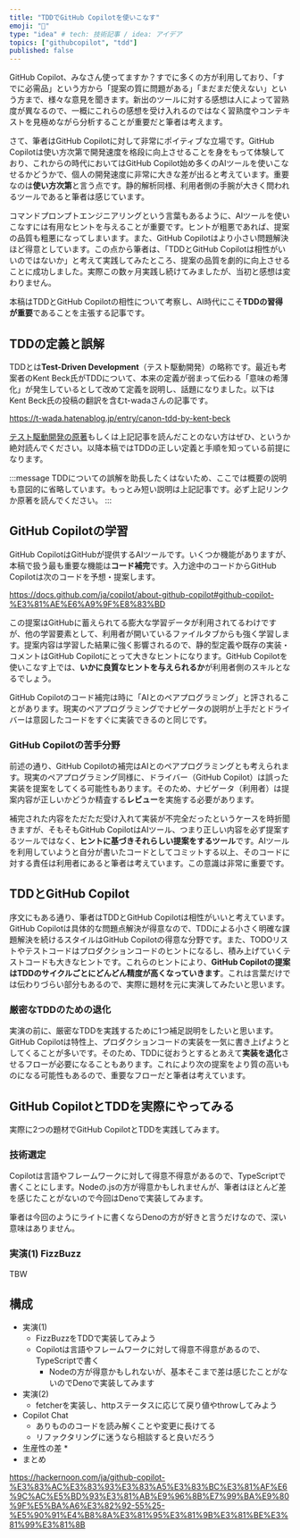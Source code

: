 ```yaml
---
title: "TDDでGitHub Copilotを使いこなす"
emoji: "🤖"
type: "idea" # tech: 技術記事 / idea: アイデア
topics: ["githubcopilot", "tdd"]
published: false
---
```


GitHub Copilot、みなさん使ってますか？すでに多くの方が利用しており、「すでに必需品」という方から「提案の質に問題がある」「まだまだ使えない」という方まで、様々な意見を聞きます。新出のツールに対する感想は人によって習熟度が異なるので、一概にこれらの感想を受け入れるのではなく習熟度やコンテキストを見極めながら分析することが重要だと筆者は考えます。

さて、筆者はGitHub Copilotに対して非常にポイティブな立場です。GitHub Copilotは使い方次第で開発速度を格段に向上させることを身をもって体験しており、これからの時代においてはGitHub Copilot始め多くのAIツールを使いこなせるかどうかで、個人の開発速度に非常に大きな差が出ると考えています。重要なのは**使い方次第**と言う点です。静的解析同様、利用者側の手腕が大きく問われるツールであると筆者は感じています。

コマンドプロンプトエンジニアリングという言葉もあるように、AIツールを使いこなすには有用なヒントを与えることが重要です。ヒントが粗悪であれば、提案の品質も粗悪になってしまいます。また、GitHub Copilotはより小さい問題解決ほど得意としています。この点から筆者は、「TDDとGitHub Copilotは相性がいいのではないか」と考えて実践してみたところ、提案の品質を劇的に向上させることに成功しました。実際この数ヶ月実践し続けてみましたが、当初と感想は変わりません。

本稿はTDDとGitHub Copilotの相性について考察し、AI時代にこそ**TDDの習得が重要**であることを主張する記事です。

## TDDの定義と誤解

TDDとは**Test-Driven Development**（テスト駆動開発）の略称です。最近も考案者のKent Beck氏がTDDについて、本来の定義が弱まって伝わる「意味の希薄化」が発生しているとして改めて定義を説明し、話題になりました。以下はKent Beck氏の投稿の翻訳を含むt-wadaさんの記事です。

https://t-wada.hatenablog.jp/entry/canon-tdd-by-kent-beck

[テスト駆動開発の原著](https://www.ohmsha.co.jp/book/9784274217883/)もしくは上記記事を読んだことのない方はぜひ、というか絶対読んでください。以降本稿ではTDDの正しい定義と手順を知っている前提になります。

:::message
TDDについての誤解を助長したくはないため、ここでは概要の説明も意図的に省略しています。もっとみ短い説明は上記記事です。必ず上記リンクか原著を読んでください。
:::

## GitHub Copilotの学習

GitHub CopilotはGitHubが提供するAIツールです。いくつか機能がありますが、本稿で扱う最も重要な機能は**コード補完**です。入力途中のコードからGitHub Copilotは次のコードを予想・提案します。

https://docs.github.com/ja/copilot/about-github-copilot#github-copilot-%E3%81%AE%E6%A9%9F%E8%83%BD

この提案はGitHubに蓄えられてる膨大な学習データが利用されてるわけですが、他の学習要素として、利用者が開いているファイルタブからも強く学習します。提案内容は学習した結果に強く影響されるので、静的型定義や既存の実装・コメントはGitHub Copilotにとって大きなヒントになります。GitHub Copilotを使いこなす上では、**いかに良質なヒントを与えられるか**が利用者側のスキルとなるでしょう。

GitHub Copilotのコード補完は時に「AIとのペアプログラミング」と評されることがあります。現実のペアプログラミングでナビゲータの説明が上手だとドライバーは意図したコードをすぐに実装できるのと同じです。

### GitHub Copilotの苦手分野

前述の通り、GitHub Copilotの補完はAIとのペアプログラミングとも考えられます。現実のペアプログラミング同様に、ドライバー（GitHub Copilot）は誤った実装を提案をしてくる可能性もあります。そのため、ナビゲータ（利用者）は提案内容が正しいかどうか精査する**レビュー**を実施する必要があります。

補完された内容をただただ受け入れて実装が不完全だったというケースを時折聞きますが、そもそもGitHub CopilotはAIツール、つまり正しい内容を必ず提案するツールではなく、**ヒントに基づきそれらしい提案をするツール**です。AIツールを利用していようと自分が書いたコードとしてコミットする以上、そのコードに対する責任は利用者にあると筆者は考えています。この意識は非常に重要です。

## TDDとGitHub Copilot

序文にもある通り、筆者はTDDとGitHub Copilotは相性がいいと考えています。GitHub Copilotは具体的な問題点解決が得意なので、TDDによる小さく明確な課題解決を続けるスタイルはGitHub Copilotの得意な分野です。また、TODOリストやテストコードはプロダクションコードのヒントになるし、積み上げていくテストコードも大きなヒントです。これらのヒントにより、**GitHub Copilotの提案はTDDのサイクルごとにどんどん精度が高くなっていきます**。これは言葉だけでは伝わりづらい部分もあるので、実際に題材を元に実演してみたいと思います。

### 厳密なTDDのための退化

実演の前に、厳密なTDDを実践するために1つ補足説明をしたいと思います。GitHub Copilotは特性上、プロダクションコードの実装を一気に書き上げようとしてくることが多いです。そのため、TDDに従おうとするとあえて**実装を退化**させるフローが必要になることもあります。これにより次の提案をより質の高いものになる可能性もあるので、重要なフローだと筆者は考えています。

## GitHub CopilotとTDDを実際にやってみる

実際に2つの題材でGitHub CopilotとTDDを実践してみます。

### 技術選定

Copilotは言語やフレームワークに対して得意不得意があるので、TypeScriptで書くことにします。Nodeの.jsの方が得意かもしれませんが、筆者はほとんど差を感じたことがないので今回はDenoで実装してみます。

筆者は今回のようにライトに書くならDenoの方が好きと言うだけなので、深い意味はありません。

### 実演(1) FizzBuzz

TBW

## 構成

- 実演(1)
  - FizzBuzzをTDDで実装してみよう
  - Copilotは言語やフレームワークに対して得意不得意があるので、TypeScriptで書く
    - Nodeの方が得意かもしれないが、基本そこまで差は感じたことがないのでDenoで実装してみます
- 実演(2)
  - fetcherを実装し、httpステータスに応じて戻り値やthrowしてみよう
- Copilot Chat
  - ありもののコードを読み解くことや変更に長けてる
  - リファクタリングに迷うなら相談すると良いだろう
- 生産性の差
  *
- まとめ

https://hackernoon.com/ja/github-copilot-%E3%83%AC%E3%83%93%E3%83%A5%E3%83%BC%E3%81%AF%E6%9C%AC%E5%BD%93%E3%81%AB%E9%96%8B%E7%99%BA%E9%80%9F%E5%BA%A6%E3%82%92-55%25-%E5%90%91%E4%B8%8A%E3%81%95%E3%81%9B%E3%81%BE%E3%81%99%E3%81%8B